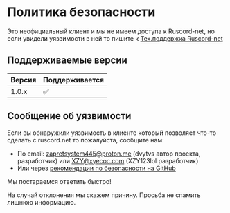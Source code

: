 # Политика безопасности

Это неофициальный клиент и мы не имеем доступа к Ruscord-net, но если увидели уязвимости в ней то пишите к [Тех.поддержка Ruscord-net](support@ruscord.net)

## Поддерживаемые версии

| Версия | Поддерживается    |
| ------ | ----------------- |        
| 1.0.x  | :white_check_mark:|

## Сообщение об уязвимости

Если вы обнаружили уязвимость в клиенте который позволяет что-то сделать с ruscord.net то пожалуйста, сообщите нам:

- По email: zapretsystem445@proton.me (dvytvs автор проекта, разработчик) или XZY@xyecoc.com (XZY123lol разработчик)
- Или через [рекомендации по безопасности на GitHub](https://github.com/dvytvs/Ruscord-net-Linux/security/advisories)

Мы постараемся ответить быстро!

На случай отклонения мы скажем причину. Просьба не спамить лишнюю информацию.
